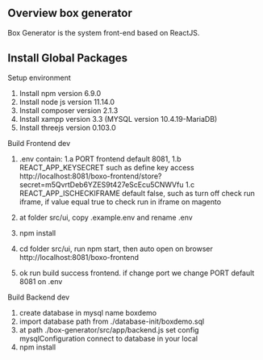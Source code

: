 ## Overview box generator

Box Generator is the system front-end based on ReactJS.

## Install Global Packages
Setup environment
1. Install npm version 6.9.0
2. Install node js version 11.14.0
3. Install composer version 2.1.3
4. Install xampp version 3.3 (MYSQL version 10.4.19-MariaDB)
5. Install threejs version 0.103.0

Build Frontend dev
1. .env contain:
1.a  PORT frontend default 8081, 
1.b  REACT_APP_KEYSECRET such as define key access http://localhost:8081/boxo-frontend/store?secret=m5QvrtDeb6YZES9t427eScEcu5CNWVfu
1.c  REACT_APP_ISCHECKIFRAME default false, such as turn off check run iframe, if value equal true to check run in iframe on magento

2. at folder src/ui, copy .example.env and rename .env  
3. npm install
4. cd folder src/ui, run npm start, then auto open on browser http://localhost:8081/boxo-frontend
5. ok run build success frontend. if change port we change PORT default 8081 on .env

Build Backend dev
1. create database in mysql name boxdemo
2. import database path from ./database-init/boxdemo.sql
3. at path ./box-generator/src/app/backend.js set config mysqlConfiguration connect to database in your local 
4. npm install
5. node src/app/backend.js to run build backend, terminal will display Running on https://0.0.0.0:8082
6. Ok run success backend 

Build code before deploy on server:
1. npm run build to build project then push on server, know as deploy project on server